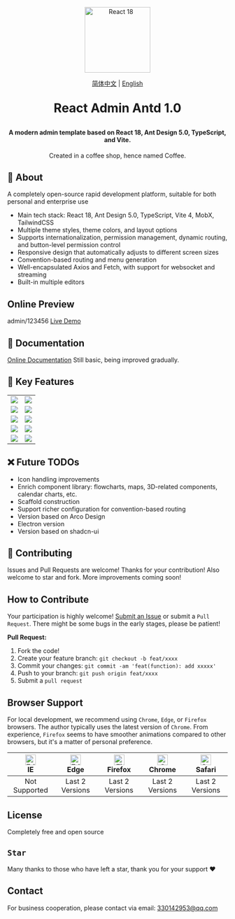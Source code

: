 <p align="center">
  <img  style='width: 150px;' src="https://bestycw.github.io/img-resource.github.io/img/logo.png" alt="React 18">
</p>

<div align="center">

[简体中文](./README.md) | [English](./README.en-US.md)

</div>

<h1 align="center" style="margin: 30px 0 30px; font-weight: bold;">React Admin Antd 1.0</h1>
<h4 align="center">A modern admin template based on React 18, Ant Design 5.0, TypeScript, and Vite.</h4>
<p align="center">
  Created in a coffee shop, hence named Coffee.
</p>

## 🚀 About
   A completely open-source rapid development platform, suitable for both personal and enterprise use
   * Main tech stack: React 18, Ant Design 5.0, TypeScript, Vite 4, MobX, TailwindCSS
   * Multiple theme styles, theme colors, and layout options
   * Supports internationalization, permission management, dynamic routing, and button-level permission control
   * Responsive design that automatically adjusts to different screen sizes
   * Convention-based routing and menu generation
   * Well-encapsulated Axios and Fetch, with support for websocket and streaming
   * Built-in multiple editors

## Online Preview
  admin/123456
  [Live Demo](https://bestycw.github.io/react-admin-antd/)

## 📝 Documentation
  [Online Documentation](https://bestycw.github.io/coffee-react-admin-docs/)
  Still basic, being improved gradually.

## 🚀 Key Features

<table>
    <tr>
        <td><img src="https://bestycw.github.io/img-resource.github.io/img/%E7%99%BB%E5%BD%95%E9%A1%B5.png"/></td>
        <td><img src="https://bestycw.github.io/img-resource.github.io/img/%E9%A6%96%E9%A1%B5.png"/></td>
    </tr>
    <tr>
        <td><img src="https://bestycw.github.io/img-resource.github.io/img/%E8%AF%B7%E6%B1%82%E5%8A%9F%E8%83%BD.png"/></td>
        <td><img src="https://bestycw.github.io/img-resource.github.io/img/%E9%A6%96%E9%A1%B5-%E7%BB%8F%E5%85%B8%E9%A3%8E%E6%A0%BC.png"/></td>
    </tr>
    <tr>
        <td><img src="https://bestycw.github.io/img-resource.github.io/img/%E8%A1%A8%E5%8D%95%E5%8A%9F%E8%83%BD.png"/></td>
        <td><img src="https://bestycw.github.io/img-resource.github.io/img/%E8%A1%A8%E6%A0%BC%E5%8A%9F%E8%83%BD.png"/></td>
    </tr>
    <tr>
        <td><img src="https://bestycw.github.io/img-resource.github.io/img/%E7%BC%96%E8%BE%91%E5%99%A8.png"/></td>
        <td><img src="https://bestycw.github.io/img-resource.github.io/img/%E7%BB%84%E4%BB%B6%E5%8A%9F%E8%83%BD.png"/></td>
    </tr>	 
    <tr>
        <td><img src="https://bestycw.github.io/img-resource.github.io/img/%E5%B0%8F%E5%B1%8F%E5%B9%95.png"/></td>
        <td><img src="https://bestycw.github.io/img-resource.github.io/img/%E7%B3%BB%E7%BB%9F%E9%85%8D%E7%BD%AE.png"/></td>
    </tr>
</table>

## ❌ Future TODOs
  * Icon handling improvements
  * Enrich component library: flowcharts, maps, 3D-related components, calendar charts, etc.
  * Scaffold construction
  * Support richer configuration for convention-based routing
  * Version based on Arco Design
  * Electron version
  * Version based on shadcn-ui

## 🤝 Contributing

Issues and Pull Requests are welcome! Thanks for your contribution! Also welcome to star and fork. More improvements coming soon!

## How to Contribute

Your participation is highly welcome! [Submit an Issue](https://github.com/bestycw/react-admin-antd/issues) or submit a `Pull Request`. There might be some bugs in the early stages, please be patient!

**Pull Request:**

1. Fork the code!
2. Create your feature branch: `git checkout -b feat/xxxx`
3. Commit your changes: `git commit -am 'feat(function): add xxxxx'`
4. Push to your branch: `git push origin feat/xxxx`
5. Submit a `pull request`

## Browser Support

For local development, we recommend using `Chrome`, `Edge`, or `Firefox` browsers. The author typically uses the latest version of `Chrome`.
From experience, `Firefox` seems to have smoother animations compared to other browsers, but it's a matter of personal preference.

| [<img src="https://raw.githubusercontent.com/alrra/browser-logos/master/src/edge/edge_48x48.png" alt=" Edge" width="24px" height="24px" />](http://godban.github.io/browsers-support-badges/)</br>IE | [<img src="https://raw.githubusercontent.com/alrra/browser-logos/master/src/edge/edge_48x48.png" alt=" Edge" width="24px" height="24px" />](http://godban.github.io/browsers-support-badges/)</br>Edge | [<img src="https://raw.githubusercontent.com/alrra/browser-logos/master/src/firefox/firefox_48x48.png" alt="Firefox" width="24px" height="24px" />](http://godban.github.io/browsers-support-badges/)</br>Firefox | [<img src="https://raw.githubusercontent.com/alrra/browser-logos/master/src/chrome/chrome_48x48.png" alt="Chrome" width="24px" height="24px" />](http://godban.github.io/browsers-support-badges/)</br>Chrome | [<img src="https://raw.githubusercontent.com/alrra/browser-logos/master/src/safari/safari_48x48.png" alt="Safari" width="24px" height="24px" />](http://godban.github.io/browsers-support-badges/)</br>Safari |
| :--------------------------------------------------------------------------------------------------------------------------------------------------------------------------------------------------: | :----------------------------------------------------------------------------------------------------------------------------------------------------------------------------------------------------: | :---------------------------------------------------------------------------------------------------------------------------------------------------------------------------------------------------------------: | :-----------------------------------------------------------------------------------------------------------------------------------------------------------------------------------------------------------: | :-----------------------------------------------------------------------------------------------------------------------------------------------------------------------------------------------------------: |
|                                                                                             Not Supported                                                                                              |                                                                                          Last 2 Versions                                                                                           |                                                                                               Last 2 Versions                                                                                                |                                                                                             Last 2 Versions                                                                                              |                                                                                             Last 2 Versions                                                                                              |

## License

Completely free and open source

## `Star`

Many thanks to those who have left a star, thank you for your support :heart:

## Contact

For business cooperation, please contact via email: 330142953@qq.com 